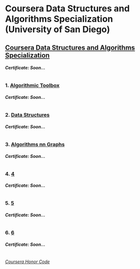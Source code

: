 # Coursera Data Structures and Algorithms Specialization (University of San Diego)

## [Coursera Data Structures and Algorithms Specialization](https://www.coursera.org/specializations/data-structures-algorithms)
####    *Certificate:* *Soon...*
#

### 1. [Algorithmic Toolbox](http://coursera.org/learn/algorithmic-toolbox/)

####    *Certificate:* *Soon...*
#
### 2. [Data Structures](https://www.coursera.org/learn/data-structures)

####    *Certificate:* *Soon...*
#   
### 3. [Algorithms nn Graphs](https://www.coursera.org/learn/algorithms-on-graphs)

####    *Certificate:* *Soon...*
#   
### 4. [4](4)

####    *Certificate:* *Soon...*
#
### 5. [5](5)

####    *Certificate:* *Soon...*
#
### 6. [6](6)

####    *Certificate:* *Soon...*
#


[*Coursera Honor Code*](https://www.coursera.support/s/article/209818863-Coursera-Honor-Code?language=en_US)
